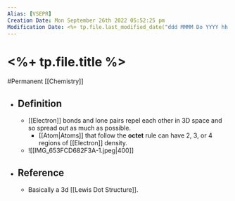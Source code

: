 ```yaml
---
Alias: [VSEPR]
Creation Date: Mon September 26th 2022 05:52:25 pm 
Modification Date: <%+ tp.file.last_modified_date("ddd MMMM Do YYYY hh:mm:ss a") %>
---
```

# <%+ tp.file.title %>
#Permanent [[Chemistry]]

- ## Definition
	- [[Electron]] bonds and lone pairs repel each other in 3D space and so spread out as much as possible.
		- [[Atom|Atoms]] that follow the **octet** rule can have 2, 3, or 4 regions of [[Electron]] density.
	- ![[IMG_653FCD682F3A-1.jpeg|400]]
- ## Reference
	- Basically a 3d [[Lewis Dot Structure]].